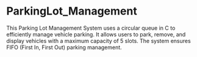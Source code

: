# ParkingLot_Management
This Parking Lot Management System uses a circular queue in C to efficiently manage vehicle parking. It allows users to park, remove, and display vehicles with a maximum capacity of 5 slots. The system ensures FIFO (First In, First Out) parking management.
